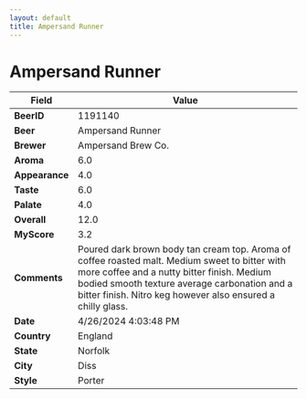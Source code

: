 ```yaml
---
layout: default
title: Ampersand Runner
---
```


# Ampersand Runner

| Field         | Value     |
|---------------|-----------|
| **BeerID** | 1191140 |
| **Beer** | Ampersand Runner |
| **Brewer** | Ampersand Brew Co. |
| **Aroma** | 6.0 |
| **Appearance** | 4.0 |
| **Taste** | 6.0 |
| **Palate** | 4.0 |
| **Overall** | 12.0 |
| **MyScore** | 3.2 |
| **Comments** | Poured dark brown body tan cream top.  Aroma of coffee roasted malt. Medium sweet to bitter with more coffee and a nutty bitter finish. Medium bodied smooth texture average carbonation and a bitter finish. Nitro keg however also ensured a chilly glass. |
| **Date** | 4/26/2024 4:03:48 PM |
| **Country** | England |
| **State** | Norfolk |
| **City** | Diss |
| **Style** | Porter |
